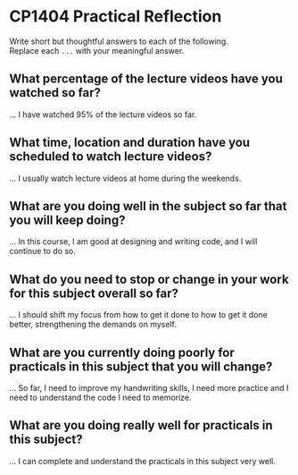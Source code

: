 # CP1404 Practical Reflection

Write short but thoughtful answers to each of the following.  
Replace each `...` with your meaningful answer.

## What percentage of the lecture videos have you watched so far?

... I have watched 95% of the lecture videos so far. 

## What time, location and duration have you scheduled to watch lecture videos?

... I usually watch lecture videos at home during the weekends.

## What are you doing well in the subject so far that you will keep doing?

... In this course, I am good at designing and writing code, and I will continue to do so.

## What do you need to stop or change in your work for this subject overall so far?

... I should shift my focus from how to get it done to how to get it done better, strengthening the demands on myself.

## What are you currently doing poorly for practicals in this subject that you will change?

... So far, I need to improve my handwriting skills, I need more practice and I need to understand the code I need to memorize.

## What are you doing really well for practicals in this subject?

... I can complete and understand the practicals in this subject very well.
